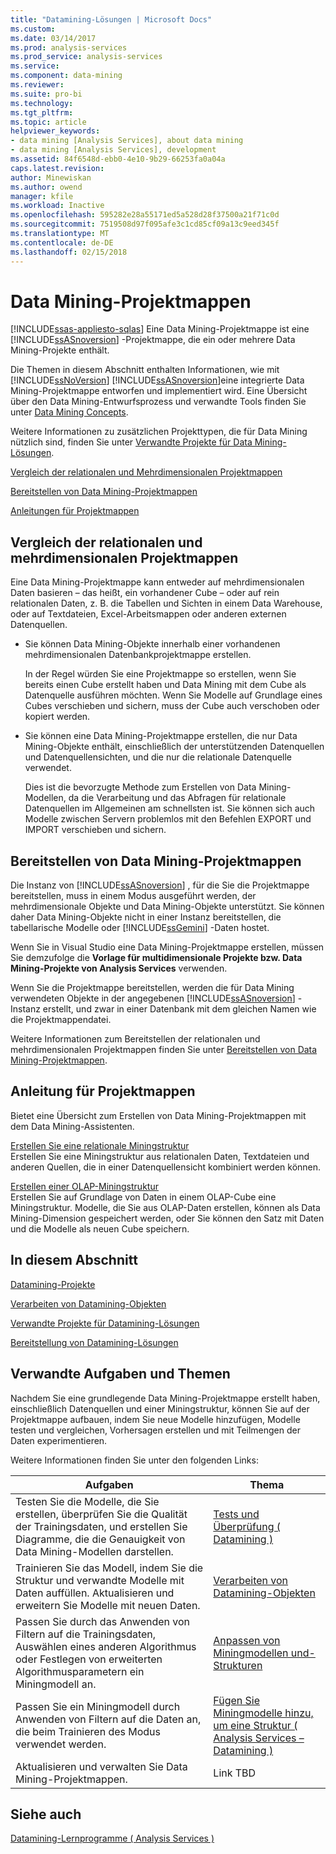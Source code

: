 ```yaml
---
title: "Datamining-Lösungen | Microsoft Docs"
ms.custom: 
ms.date: 03/14/2017
ms.prod: analysis-services
ms.prod_service: analysis-services
ms.service: 
ms.component: data-mining
ms.reviewer: 
ms.suite: pro-bi
ms.technology: 
ms.tgt_pltfrm: 
ms.topic: article
helpviewer_keywords:
- data mining [Analysis Services], about data mining
- data mining [Analysis Services], development
ms.assetid: 84f6548d-ebb0-4e10-9b29-66253fa0a04a
caps.latest.revision: 
author: Minewiskan
ms.author: owend
manager: kfile
ms.workload: Inactive
ms.openlocfilehash: 595282e28a55171ed5a528d28f37500a21f71c0d
ms.sourcegitcommit: 7519508d97f095afe3c1cd85cf09a13c9eed345f
ms.translationtype: MT
ms.contentlocale: de-DE
ms.lasthandoff: 02/15/2018
---
```

# <a name="data-mining-solutions"></a>Data Mining-Projektmappen
[!INCLUDE[ssas-appliesto-sqlas](../../includes/ssas-appliesto-sqlas.md)]
Eine Data Mining-Projektmappe ist eine [!INCLUDE[ssASnoversion](../../includes/ssasnoversion-md.md)] -Projektmappe, die ein oder mehrere Data Mining-Projekte enthält.  
  
 Die Themen in diesem Abschnitt enthalten Informationen, wie mit [!INCLUDE[ssNoVersion](../../includes/ssnoversion-md.md)] [!INCLUDE[ssASnoversion](../../includes/ssasnoversion-md.md)]eine integrierte Data Mining-Projektmappe entworfen und implementiert wird. Eine Übersicht über den Data Mining-Entwurfsprozess und verwandte Tools finden Sie unter [Data Mining Concepts](../../analysis-services/data-mining/data-mining-concepts.md).  
  
 Weitere Informationen zu zusätzlichen Projekttypen, die für Data Mining nützlich sind, finden Sie unter [Verwandte Projekte für Data Mining-Lösungen](../../analysis-services/data-mining/related-projects-for-data-mining-solutions.md).  
  
 [Vergleich der relationalen und Mehrdimensionalen Projektmappen](#bkmk_RelMD)  
  
 [Bereitstellen von Data Mining-Projektmappen](#bkmk_Deploy)  
  
 [Anleitungen für Projektmappen](#bkmk_Walkthru)  
  
##  <a name="bkmk_RelMD"></a>Vergleich der relationalen und mehrdimensionalen Projektmappen  
 Eine Data Mining-Projektmappe kann entweder auf mehrdimensionalen Daten basieren – das heißt, ein vorhandener Cube – oder auf rein relationalen Daten, z. B. die Tabellen und Sichten in einem Data Warehouse, oder auf Textdateien, Excel-Arbeitsmappen oder anderen externen Datenquellen.  
  
-   Sie können Data Mining-Objekte innerhalb einer vorhandenen mehrdimensionalen Datenbankprojektmappe erstellen.  
  
     In der Regel würden Sie eine Projektmappe so erstellen, wenn Sie bereits einen Cube erstellt haben und Data Mining mit dem Cube als Datenquelle ausführen möchten. Wenn Sie Modelle auf Grundlage eines Cubes verschieben und sichern, muss der Cube auch verschoben oder kopiert werden.  
  
-   Sie können eine Data Mining-Projektmappe erstellen, die nur Data Mining-Objekte enthält, einschließlich der unterstützenden Datenquellen und Datenquellensichten, und die nur die relationale Datenquelle verwendet.  
  
     Dies ist die bevorzugte Methode zum Erstellen von Data Mining-Modellen, da die Verarbeitung und das Abfragen für relationale Datenquellen im Allgemeinen am schnellsten ist. Sie können sich auch Modelle zwischen Servern problemlos mit den Befehlen EXPORT und IMPORT verschieben und sichern.  
  
##  <a name="bkmk_Deploy"></a> Bereitstellen von Data Mining-Projektmappen  
 Die Instanz von [!INCLUDE[ssASnoversion](../../includes/ssasnoversion-md.md)] , für die Sie die Projektmappe bereitstellen, muss in einem Modus ausgeführt werden, der mehrdimensionale Objekte und Data Mining-Objekte unterstützt. Sie können daher Data Mining-Objekte nicht in einer Instanz bereitstellen, die tabellarische Modelle oder [!INCLUDE[ssGemini](../../includes/ssgemini-md.md)] -Daten hostet.  
  
 Wenn Sie in Visual Studio eine Data Mining-Projektmappe erstellen, müssen Sie demzufolge die **Vorlage für multidimensionale Projekte bzw. Data Mining-Projekte von Analysis Services** verwenden.  
  
 Wenn Sie die Projektmappe bereitstellen, werden die für Data Mining verwendeten Objekte in der angegebenen [!INCLUDE[ssASnoversion](../../includes/ssasnoversion-md.md)] -Instanz erstellt, und zwar in einer Datenbank mit dem gleichen Namen wie die Projektmappendatei.  
  
 Weitere Informationen zum Bereitstellen der relationalen und mehrdimensionalen Projektmappen finden Sie unter [Bereitstellen von Data Mining-Projektmappen](../../analysis-services/data-mining/deployment-of-data-mining-solutions.md).  
  
##  <a name="bkmk_Walkthru"></a> Anleitung für Projektmappen  
 Bietet eine Übersicht zum Erstellen von Data Mining-Projektmappen mit dem Data Mining-Assistenten.  
  
 [Erstellen Sie eine relationale Miningstruktur](../../analysis-services/data-mining/create-a-relational-mining-structure.md)  
 Erstellen Sie eine Miningstruktur aus relationalen Daten, Textdateien und anderen Quellen, die in einer Datenquellensicht kombiniert werden können.  
  
 [Erstellen einer OLAP-Miningstruktur](../../analysis-services/data-mining/create-an-olap-mining-structure.md)  
 Erstellen Sie auf Grundlage von Daten in einem OLAP-Cube eine Miningstruktur. Modelle, die Sie aus OLAP-Daten erstellen, können als Data Mining-Dimension gespeichert werden, oder Sie können den Satz mit Daten und die Modelle als neuen Cube speichern.  
  
## <a name="in-this-section"></a>In diesem Abschnitt  
 [Datamining-Projekte](../../analysis-services/data-mining/data-mining-projects.md)  
  
 [Verarbeiten von Datamining-Objekten](../../analysis-services/data-mining/processing-data-mining-objects.md)  
  
 [Verwandte Projekte für Datamining-Lösungen](../../analysis-services/data-mining/related-projects-for-data-mining-solutions.md)  
  
 [Bereitstellung von Datamining-Lösungen](../../analysis-services/data-mining/deployment-of-data-mining-solutions.md)  
  
## <a name="related-tasks-and-topics"></a>Verwandte Aufgaben und Themen  
 Nachdem Sie eine grundlegende Data Mining-Projektmappe erstellt haben, einschließlich Datenquellen und einer Miningstruktur, können Sie auf der Projektmappe aufbauen, indem Sie neue Modelle hinzufügen, Modelle testen und vergleichen, Vorhersagen erstellen und mit Teilmengen der Daten experimentieren.  
  
 Weitere Informationen finden Sie unter den folgenden Links:  
  
|Aufgaben|Thema|  
|-----------|------------|  
|Testen Sie die Modelle, die Sie erstellen, überprüfen Sie die Qualität der Trainingsdaten, und erstellen Sie Diagramme, die die Genauigkeit von Data Mining-Modellen darstellen.|[Tests und Überprüfung &#40; Datamining &#41;](../../analysis-services/data-mining/testing-and-validation-data-mining.md)|  
|Trainieren Sie das Modell, indem Sie die Struktur und verwandte Modelle mit Daten auffüllen. Aktualisieren und erweitern Sie Modelle mit neuen Daten.|[Verarbeiten von Datamining-Objekten](../../analysis-services/data-mining/processing-data-mining-objects.md)|  
|Passen Sie durch das Anwenden von Filtern auf die Trainingsdaten, Auswählen eines anderen Algorithmus oder Festlegen von erweiterten Algorithmusparametern ein Miningmodell an.|[Anpassen von Miningmodellen und-Strukturen](../../analysis-services/data-mining/customize-mining-models-and-structure.md)|  
|Passen Sie ein Miningmodell durch Anwenden von Filtern auf die Daten an, die beim Trainieren des Modus verwendet werden.|[Fügen Sie Miningmodelle hinzu, um eine Struktur &#40; Analysis Services – Datamining &#41;](../../analysis-services/data-mining/add-mining-models-to-a-structure-analysis-services-data-mining.md)|  
|Aktualisieren und verwalten Sie Data Mining-Projektmappen.|Link TBD|  
  
## <a name="see-also"></a>Siehe auch  
 [Datamining-Lernprogramme &#40; Analysis Services &#41;](../../analysis-services/data-mining-tutorials-analysis-services.md)  
  
  
